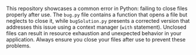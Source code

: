 This repository showcases a common error in Python: failing to close files properly after use. The `bug.py` file contains a function that opens a file but neglects to close it, while `bugSolution.py` presents a corrected version that addresses this issue using a context manager (`with` statement).  Unclosed files can result in resource exhaustion and unexpected behavior in your application. Always ensure you close your files after use to prevent these problems.